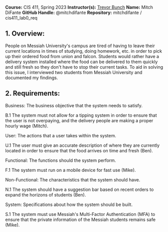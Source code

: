 **Course:** CIS 411, Spring 2023
**Instructor(s):** [Trevor Bunch](https://github.com/trevordbunch)
**Name:** Mitch DiFante
**GitHub Handle:** @mitchdifante
**Repository:** mitchdifante / cis411_lab0_req

## 1. Overview:
People on Messiah University's campus are tired of having to leave their current locations in times of studying, doing homework,
etc. in order to pick up their ordered food from union and falcon. Students would rather have a delivery system installed where
the food can be delivered to them quickly and still fresh so they don't have to stop their current tasks. To aid in solving this
issue, I interviewed two students from Messiah University and documented my findings.

[Case Diagram]: https://docs.google.com/drawings/d/1LkN6Ms1c0Eukg1CU9DhFph95h-may1Pfzz7RT1CExRw/edit?usp=sharing

## 2. Requirements:
Business: The business objective that the system needs to satisfy.

B.1 The system must not allow for a tipping system in order to ensure that the user is not overpaying, and the delivery people are making a proper hourly wage (Mitch).

User: The actions that a user takes within the system.

U.1 The user must give an accurate description of where they are currently located in order to ensure that the food arrives on time and fresh (Ben).

Functional: The functions should the system perform.

F.1 The system must run on a mobile device for fast use (Mike).

Non-Functional: The characteristics that the system should have.

N.1 The system should have a suggestion bar based on recent orders to expand the horizons of students (Ben). 

System: Specifications about how the system should be built.

S.1 The system must use Messiah's Multi-Factor Authentication (MFA) to ensure that the private information of the Messiah students remains safe (Mike).